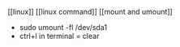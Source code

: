 [[linux]] [[linux command]] [[mount and umount]]
- sudo umount -fl /dev/sda1
- ctrl+l  in terminal = clear